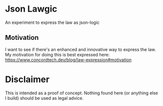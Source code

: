 # Json Lawgic

An experiment to express the law as json-logic

## Motivation

I want to see if there's an enhanced and innovative way to express the law.
My motivation for doing this is best expressed here: https://www.concordtech.dev/blog/law-expression#motivation

# Disclaimer

This is intended as a proof of concept. Nothing found here (or anything else I build) should be used as legal advice.
